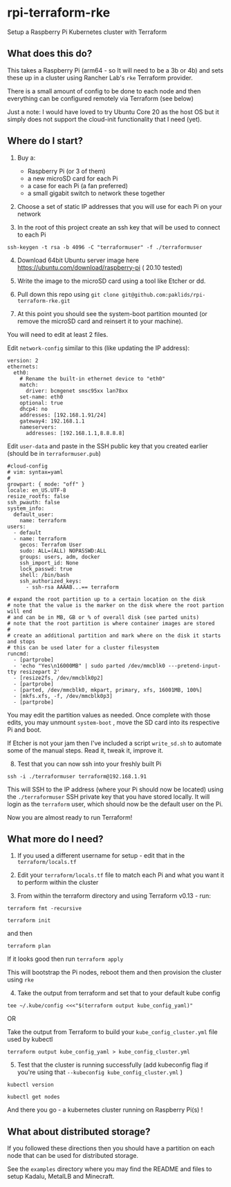 # rpi-terraform-rke

Setup a Raspberry Pi Kubernetes cluster with Terraform

## What does this do?

This takes a Raspberry Pi (arm64 - so It will need to be a 3b or 4b) and sets these up in
a cluster using Rancher Lab's `rke` Terraform provider.

There is a small amount of config to be done to each node and then everything can be configured
remotely via Terraform (see below)

Just a note: I would have loved to try Ubuntu Core 20 as the host OS but it simply does not support the cloud-init functionality that I need (yet).

## Where do I start?

1. Buy a:

   - Raspberry Pi (or 3 of them)
   - a new microSD card for each Pi
   - a case for each Pi (a fan preferred)
   - a small gigabit switch to network these together

2. Choose a set of static IP addresses that you will use for each Pi on your network

3. In the root of this project create an ssh key that will be used to connect to each Pi

`ssh-keygen -t rsa -b 4096 -C "terraformuser" -f ./terraformuser`

4. Download 64bit Ubuntu server image here https://ubuntu.com/download/raspberry-pi ( 20.10 tested)

5. Write the image to the microSD card using a tool like Etcher or dd.

6. Pull down this repo using `git clone git@github.com:paklids/rpi-terraform-rke.git`

7. At this point you should see the system-boot partition mounted (or remove the microSD card and
   reinsert it to your machine).

You will need to edit at least 2 files.

Edit `network-config` similar to this (like updating the IP address):

```
version: 2
ethernets:
  eth0:
    # Rename the built-in ethernet device to "eth0"
    match:
      driver: bcmgenet smsc95xx lan78xx
    set-name: eth0
    optional: true
    dhcp4: no
    addresses: [192.168.1.91/24]
    gateway4: 192.168.1.1
    nameservers:
      addresses: [192.168.1.1,8.8.8.8]
```

Edit `user-data` and paste in the SSH public key that you created earlier (should be in `terraformuser.pub`)

```
#cloud-config
# vim: syntax=yaml
#
growpart: { mode: "off" }
locale: en_US.UTF-8
resize_rootfs: false
ssh_pwauth: false
system_info:
  default_user:
    name: terraform
users:
  - default
  - name: terraform
    gecos: Terrafom User
    sudo: ALL=(ALL) NOPASSWD:ALL
    groups: users, adm, docker
    ssh_import_id: None
    lock_passwd: true
    shell: /bin/bash
    ssh_authorized_keys:
      - ssh-rsa AAAAB...== terraform

# expand the root partition up to a certain location on the disk
# note that the value is the marker on the disk where the root partion will end
# and can be in MB, GB or % of overall disk (see parted units)
# note that the root partition is where container images are stored
#
# create an additional partition and mark where on the disk it starts and stops
# this can be used later for a cluster filesystem
runcmd:
  - [partprobe]
  - 'echo "Yes\n16000MB" | sudo parted /dev/mmcblk0 ---pretend-input-tty resizepart 2'
  - [resize2fs, /dev/mmcblk0p2]
  - [partprobe]
  - [parted, /dev/mmcblk0, mkpart, primary, xfs, 16001MB, 100%]
  - [mkfs.xfs, -f, /dev/mmcblk0p3]
  - [partprobe]
```

You may edit the partition values as needed. Once complete with those edits, you may unmount `system-boot`
, move the SD card into its respective Pi and boot.

If Etcher is not your jam then I've included a script `write_sd.sh` to automate some of the manual steps. Read it, tweak it, improve it.

8. Test that you can now ssh into your freshly built Pi

`ssh -i ./terraformuser terraform@192.168.1.91`

This will SSH to the IP address (where your Pi should now be located) using the `./terraformuser` SSH private key
that you have stored locally. It will login as the `terraform` user, which should now be the default user on the Pi.

Now you are almost ready to run Terraform!

## What more do I need?

1. If you used a different username for setup - edit that in the `terraform/locals.tf`

2. Edit your `terraform/locals.tf` file to match each Pi and what you want it to perform
   within the cluster

3. From within the terraform directory and using Terraform v0.13 - run:

`terraform fmt -recursive`

`terraform init`

and then

`terraform plan`

If it looks good then run `terraform apply`

This will bootstrap the Pi nodes, reboot them and then provision the cluster using `rke`

4. Take the output from terraform and set that to your default kube config

`tee ~/.kube/config <<<"$(terraform output kube_config_yaml)"`

OR

Take the output from Terraform to build your `kube_config_cluster.yml` file used by kubectl

`terraform output kube_config_yaml > kube_config_cluster.yml`

5. Test that the cluster is running successfully (add kubeconfig flag if you're using that `--kubeconfig kube_config_cluster.yml` )

`kubectl version`

`kubectl get nodes`

And there you go - a kubernetes cluster running on Raspberry Pi(s) !

## What about distributed storage?

If you followed these directions then you should have a partition on each node that can be used for distributed storage.

See the `examples` directory where you may find the README and files to setup Kadalu, MetalLB and Minecraft.
